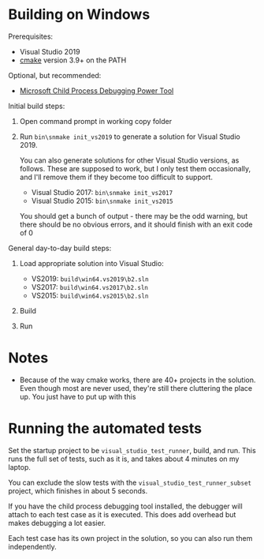 # Building on Windows

Prerequisites:

- Visual Studio 2019
- [cmake](https://cmake.org/) version 3.9+ on the PATH
  
Optional, but recommended:

- [Microsoft Child Process Debugging Power Tool](https://marketplace.visualstudio.com/items?itemName=GreggMiskelly.MicrosoftChildProcessDebuggingPowerTool)

Initial build steps:

1. Open command prompt in working copy folder 

2. Run `bin\snmake init_vs2019` to generate a solution for Visual
   Studio 2019.
   
   You can also generate solutions for other Visual Studio versions,
   as follows. These are supposed to work, but I only test them
   occasionally, and I'll remove them if they become too difficult to
   support.
   
   - Visual Studio 2017: `bin\snmake init_vs2017`
   - Visual Studio 2015: `bin\snmake init_vs2015`

   You should get a bunch of output - there may be the odd warning,
   but there should be no obvious errors, and it should finish with an
   exit code of 0

General day-to-day build steps:

1. Load appropriate solution into Visual Studio:

   - VS2019: `build\win64.vs2019\b2.sln`
   - VS2017: `build\win64.vs2017\b2.sln`
   - VS2015: `build\win64.vs2015\b2.sln`

2. Build

3. Run

# Notes

- Because of the way cmake works, there are 40+ projects in the
  solution. Even though most are never used, they're still there
  cluttering the place up. You just have to put up with this

# Running the automated tests

Set the startup project to be `visual_studio_test_runner`, build, and
run. This runs the full set of tests, such as it is, and takes about 4
minutes on my laptop.

You can exclude the slow tests with the
`visual_studio_test_runner_subset` project, which finishes in about 5
seconds.

If you have the child process debugging tool installed, the debugger
will attach to each test case as it is executed. This does add
overhead but makes debugging a lot easier.

Each test case has its own project in the solution, so you can also
run them independently.
